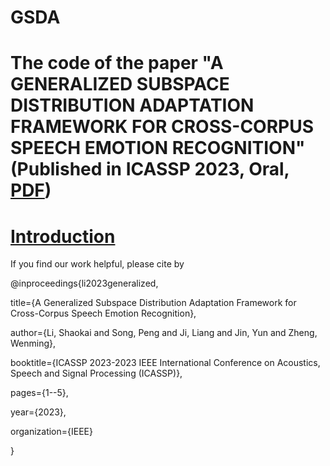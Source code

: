 # GSDA
# The code of the paper "A GENERALIZED SUBSPACE DISTRIBUTION ADAPTATION FRAMEWORK FOR CROSS-CORPUS SPEECH EMOTION RECOGNITION" (Published in ICASSP 2023, Oral, [PDF](https://ieeexplore.ieee.org/stamp/stamp.jsp?tp=&arnumber=10097258))

# [Introduction](https://github.com/shaokai1209/GSDA/blob/main/ICASPP_poster_GSDA_2023.pdf)

If you find our work helpful, please cite by

@inproceedings{li2023generalized,

  title={A Generalized Subspace Distribution Adaptation Framework for Cross-Corpus Speech Emotion Recognition},
  
  author={Li, Shaokai and Song, Peng and Ji, Liang and Jin, Yun and Zheng, Wenming},
  
  booktitle={ICASSP 2023-2023 IEEE International Conference on Acoustics, Speech and Signal Processing (ICASSP)},
  
  pages={1--5},
  
  year={2023},
  
  organization={IEEE}
  
}
